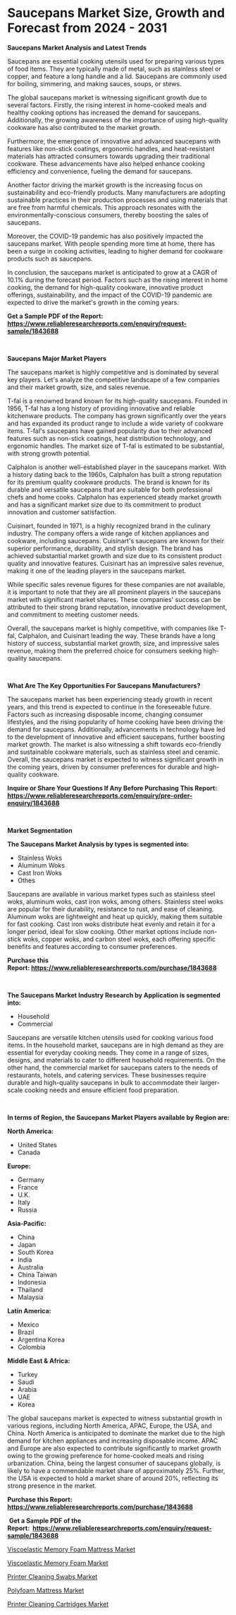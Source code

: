 <p><h1>Saucepans Market Size, Growth and Forecast from 2024 - 2031</h1></p><p><strong>Saucepans Market Analysis and Latest Trends</strong></p>
<p><p>Saucepans are essential cooking utensils used for preparing various types of food items. They are typically made of metal, such as stainless steel or copper, and feature a long handle and a lid. Saucepans are commonly used for boiling, simmering, and making sauces, soups, or stews.</p><p>The global saucepans market is witnessing significant growth due to several factors. Firstly, the rising interest in home-cooked meals and healthy cooking options has increased the demand for saucepans. Additionally, the growing awareness of the importance of using high-quality cookware has also contributed to the market growth.</p><p>Furthermore, the emergence of innovative and advanced saucepans with features like non-stick coatings, ergonomic handles, and heat-resistant materials has attracted consumers towards upgrading their traditional cookware. These advancements have also helped enhance cooking efficiency and convenience, fueling the demand for saucepans.</p><p>Another factor driving the market growth is the increasing focus on sustainability and eco-friendly products. Many manufacturers are adopting sustainable practices in their production processes and using materials that are free from harmful chemicals. This approach resonates with the environmentally-conscious consumers, thereby boosting the sales of saucepans.</p><p>Moreover, the COVID-19 pandemic has also positively impacted the saucepans market. With people spending more time at home, there has been a surge in cooking activities, leading to higher demand for cookware products such as saucepans.</p><p>In conclusion, the saucepans market is anticipated to grow at a CAGR of 10.1% during the forecast period. Factors such as the rising interest in home cooking, the demand for high-quality cookware, innovative product offerings, sustainability, and the impact of the COVID-19 pandemic are expected to drive the market's growth in the coming years.</p></p>
<p><strong>Get a Sample PDF of the Report:&nbsp; <a href="https://www.reliableresearchreports.com/enquiry/request-sample/1843688">https://www.reliableresearchreports.com/enquiry/request-sample/1843688</a></strong></p>
<p>&nbsp;</p>
<p><strong>Saucepans Major Market Players</strong></p>
<p><p>The saucepans market is highly competitive and is dominated by several key players. Let's analyze the competitive landscape of a few companies and their market growth, size, and sales revenue.</p><p>T-fal is a renowned brand known for its high-quality saucepans. Founded in 1956, T-fal has a long history of providing innovative and reliable kitchenware products. The company has grown significantly over the years and has expanded its product range to include a wide variety of cookware items. T-fal's saucepans have gained popularity due to their advanced features such as non-stick coatings, heat distribution technology, and ergonomic handles. The market size of T-fal is estimated to be substantial, with strong growth potential.</p><p>Calphalon is another well-established player in the saucepans market. With a history dating back to the 1960s, Calphalon has built a strong reputation for its premium quality cookware products. The brand is known for its durable and versatile saucepans that are suitable for both professional chefs and home cooks. Calphalon has experienced steady market growth and has a significant market size due to its commitment to product innovation and customer satisfaction.</p><p>Cuisinart, founded in 1971, is a highly recognized brand in the culinary industry. The company offers a wide range of kitchen appliances and cookware, including saucepans. Cuisinart's saucepans are known for their superior performance, durability, and stylish design. The brand has achieved substantial market growth and size due to its consistent product quality and innovative features. Cuisinart has an impressive sales revenue, making it one of the leading players in the saucepans market.</p><p>While specific sales revenue figures for these companies are not available, it is important to note that they are all prominent players in the saucepans market with significant market shares. These companies' success can be attributed to their strong brand reputation, innovative product development, and commitment to meeting customer needs.</p><p>Overall, the saucepans market is highly competitive, with companies like T-fal, Calphalon, and Cuisinart leading the way. These brands have a long history of success, substantial market growth, size, and impressive sales revenue, making them the preferred choice for consumers seeking high-quality saucepans.</p></p>
<p>&nbsp;</p>
<p><strong>What Are The Key Opportunities For Saucepans Manufacturers?</strong></p>
<p><p>The saucepans market has been experiencing steady growth in recent years, and this trend is expected to continue in the foreseeable future. Factors such as increasing disposable income, changing consumer lifestyles, and the rising popularity of home cooking have been driving the demand for saucepans. Additionally, advancements in technology have led to the development of innovative and efficient saucepans, further boosting market growth. The market is also witnessing a shift towards eco-friendly and sustainable cookware materials, such as stainless steel and ceramic. Overall, the saucepans market is expected to witness significant growth in the coming years, driven by consumer preferences for durable and high-quality cookware.</p></p>
<p><strong>Inquire or Share Your Questions If Any Before Purchasing This Report: <a href="https://www.reliableresearchreports.com/enquiry/pre-order-enquiry/1843688">https://www.reliableresearchreports.com/enquiry/pre-order-enquiry/1843688</a></strong></p>
<p>&nbsp;</p>
<p><strong>Market Segmentation</strong></p>
<p><strong>The Saucepans Market Analysis by types is segmented into:</strong></p>
<p><ul><li>Stainless Woks</li><li>Aluminum Woks</li><li>Cast Iron Woks</li><li>Othes</li></ul></p>
<p><p>Saucepans are available in various market types such as stainless steel woks, aluminum woks, cast iron woks, among others. Stainless steel woks are popular for their durability, resistance to rust, and ease of cleaning. Aluminum woks are lightweight and heat up quickly, making them suitable for fast cooking. Cast iron woks distribute heat evenly and retain it for a longer period, ideal for slow cooking. Other market options include non-stick woks, copper woks, and carbon steel woks, each offering specific benefits and features according to consumer preferences.</p></p>
<p><strong>Purchase this Report:&nbsp;<a href="https://www.reliableresearchreports.com/purchase/1843688">https://www.reliableresearchreports.com/purchase/1843688</a></strong></p>
<p>&nbsp;</p>
<p><strong>The Saucepans Market Industry Research by Application is segmented into:</strong></p>
<p><ul><li>Household</li><li>Commercial</li></ul></p>
<p><p>Saucepans are versatile kitchen utensils used for cooking various food items. In the household market, saucepans are in high demand as they are essential for everyday cooking needs. They come in a range of sizes, designs, and materials to cater to different household requirements. On the other hand, the commercial market for saucepans caters to the needs of restaurants, hotels, and catering services. These businesses require durable and high-quality saucepans in bulk to accommodate their larger-scale cooking needs and ensure efficient food preparation.</p></p>
<p>&nbsp;</p>
<p><strong>In terms of Region, the Saucepans Market Players available by Region are:</strong></p>
<p>
    <p> <strong> North America: </strong>
        <ul>
            <li>United States</li>
            <li>Canada</li>
        </ul>
        </p> 
    <p> <strong> Europe: </strong>
        <ul>
            <li>Germany</li>
            <li>France</li>
            <li>U.K.</li>
            <li>Italy</li>
            <li>Russia</li>
        </ul>
        </p> 
    <p> <strong> Asia-Pacific: </strong>
        <ul>
            <li>China</li>
            <li>Japan</li>
            <li>South Korea</li>
            <li>India</li>
            <li>Australia</li>
            <li>China Taiwan</li>
            <li>Indonesia</li>
            <li>Thailand</li>
            <li>Malaysia</li>
        </ul>
        </p> 
    <p> <strong> Latin America: </strong>
        <ul>
            <li>Mexico</li>
            <li>Brazil</li>
            <li>Argentina Korea</li>
            <li>Colombia</li>
        </ul>
        </p> 
    <p> <strong> Middle East & Africa: </strong>
        <ul>
            <li>Turkey</li>
            <li>Saudi</li>
            <li>Arabia</li>
            <li>UAE</li>
            <li>Korea</li>
        </ul>
    </p>
    </p>
<p><p>The global saucepans market is expected to witness substantial growth in various regions, including North America, APAC, Europe, the USA, and China. North America is anticipated to dominate the market due to the high demand for kitchen appliances and increasing disposable income. APAC and Europe are also expected to contribute significantly to market growth owing to the growing preference for home-cooked meals and rising urbanization. China, being the largest consumer of saucepans globally, is likely to have a commendable market share of approximately 25%. Further, the USA is expected to hold a market share of around 20%, reflecting its strong presence in the market.</p></p>
<p><strong>Purchase this Report: <a href="https://www.reliableresearchreports.com/purchase/1843688">https://www.reliableresearchreports.com/purchase/1843688</a></strong></p>
<p>&nbsp;<strong>Get a Sample PDF of the Report:&nbsp;&nbsp;<a href="https://www.reliableresearchreports.com/enquiry/request-sample/1843688">https://www.reliableresearchreports.com/enquiry/request-sample/1843688</a></strong></p>
<p><strong></strong></p>
<p><p><a href="https://github.com/mabutironaldo/Market-Research-Report-List-2/blob/main/viscoelastic-memory-foam-mattress-market.md">Viscoelastic Memory Foam Mattress Market</a></p><p><a href="https://github.com/castoriffic/Market-Research-Report-List-2/blob/main/viscoelastic-memory-foam-market.md">Viscoelastic Memory Foam Market</a></p><p><a href="https://github.com/ashepherd82/Market-Research-Report-List-2/blob/main/printer-cleaning-swabs-market.md">Printer Cleaning Swabs Market</a></p><p><a href="https://github.com/lbird53714/Market-Research-Report-List-2/blob/main/polyfoam-mattress-market.md">Polyfoam Mattress Market</a></p><p><a href="https://github.com/FassouRP/Market-Research-Report-List-2/blob/main/printer-cleaning-cartridges-market.md">Printer Cleaning Cartridges Market</a></p></p>